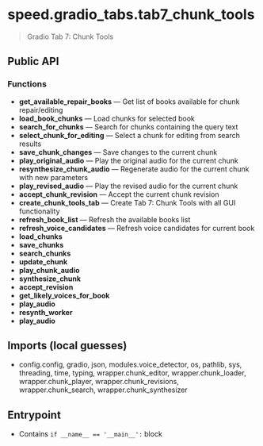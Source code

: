 # speed.gradio_tabs.tab7_chunk_tools

> Gradio Tab 7: Chunk Tools

## Public API


### Functions
- **get_available_repair_books** — Get list of books available for chunk repair/editing
- **load_book_chunks** — Load chunks for selected book
- **search_for_chunks** — Search for chunks containing the query text
- **select_chunk_for_editing** — Select a chunk for editing from search results
- **save_chunk_changes** — Save changes to the current chunk
- **play_original_audio** — Play the original audio for the current chunk
- **resynthesize_chunk_audio** — Regenerate audio for the current chunk with new parameters
- **play_revised_audio** — Play the revised audio for the current chunk
- **accept_chunk_revision** — Accept the current chunk revision
- **create_chunk_tools_tab** — Create Tab 7: Chunk Tools with all GUI functionality
- **refresh_book_list** — Refresh the available books list
- **refresh_voice_candidates** — Refresh voice candidates for current book
- **load_chunks**
- **save_chunks**
- **search_chunks**
- **update_chunk**
- **play_chunk_audio**
- **synthesize_chunk**
- **accept_revision**
- **get_likely_voices_for_book**
- **play_audio**
- **resynth_worker**
- **play_audio**

## Imports (local guesses)
- config.config, gradio, json, modules.voice_detector, os, pathlib, sys, threading, time, typing, wrapper.chunk_editor, wrapper.chunk_loader, wrapper.chunk_player, wrapper.chunk_revisions, wrapper.chunk_search, wrapper.chunk_synthesizer

## Entrypoint
- Contains `if __name__ == '__main__':` block
